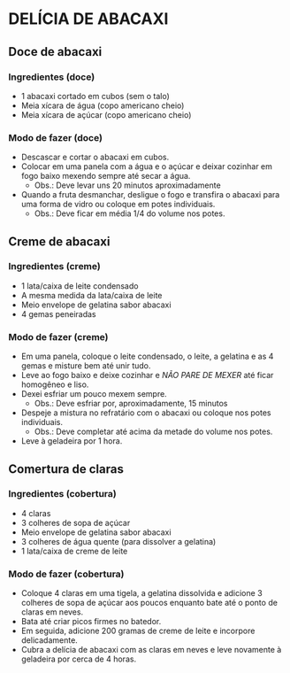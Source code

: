 # DELÍCIA DE ABACAXI

## **Doce de abacaxi**

### Ingredientes (doce)

* 1 abacaxi cortado em cubos (sem o talo)
* Meia xícara de água (copo americano cheio)
* Meia xícara de açúcar (copo americano cheio)

### Modo de fazer (doce)

* Descascar e cortar o abacaxi em cubos.
* Colocar em uma panela com a água e o açúcar e deixar cozinhar em fogo baixo mexendo sempre até secar a água.
  * Obs.: Deve levar uns 20 minutos aproximadamente
* Quando a fruta desmanchar, desligue o fogo e transfira o abacaxi para uma forma de vidro ou coloque em potes individuais.
  * Obs.: Deve ficar em média 1/4 do volume nos potes.

## **Creme de abacaxi**

### Ingredientes (creme)

* 1 lata/caixa de leite condensado
* A mesma medida da lata/caixa de leite
* Meio envelope de gelatina sabor abacaxi
* 4 gemas peneiradas

### Modo de fazer (creme)

* Em uma panela, coloque o leite condensado, o leite, a gelatina e as 4 gemas e misture bem até unir tudo.
* Leve ao fogo baixo e deixe cozinhar e *NÃO PARE DE MEXER* até ficar homogêneo e liso.
* Dexei esfriar um pouco mexem sempre.
  * Obs.: Deve esfriar por, aproximadamente, 15 minutos
* Despeje a mistura no refratário com o abacaxi ou coloque nos potes individuais.
  * Obs.: Deve completar até acima da metade do volume nos potes.
* Leve à geladeira por 1 hora.

## **Comertura de claras**

### Ingredientes (cobertura)

* 4 claras
* 3 colheres de sopa de açúcar
* Meio envelope de gelatina sabor abacaxi
* 3 colheres de água quente (para dissolver a gelatina)
* 1 lata/caixa de creme de leite

### Modo de fazer (cobertura)

* Coloque 4 claras em uma tigela, a gelatina dissolvida e adicione 3 colheres de sopa de açúcar aos poucos enquanto bate até o ponto de claras em neves.
* Bata até criar picos firmes no batedor.
* Em seguida, adicione 200 gramas de creme de leite e incorpore delicadamente.
* Cubra a delícia de abacaxi com as claras em neves e leve novamente à geladeira por cerca de 4 horas.
